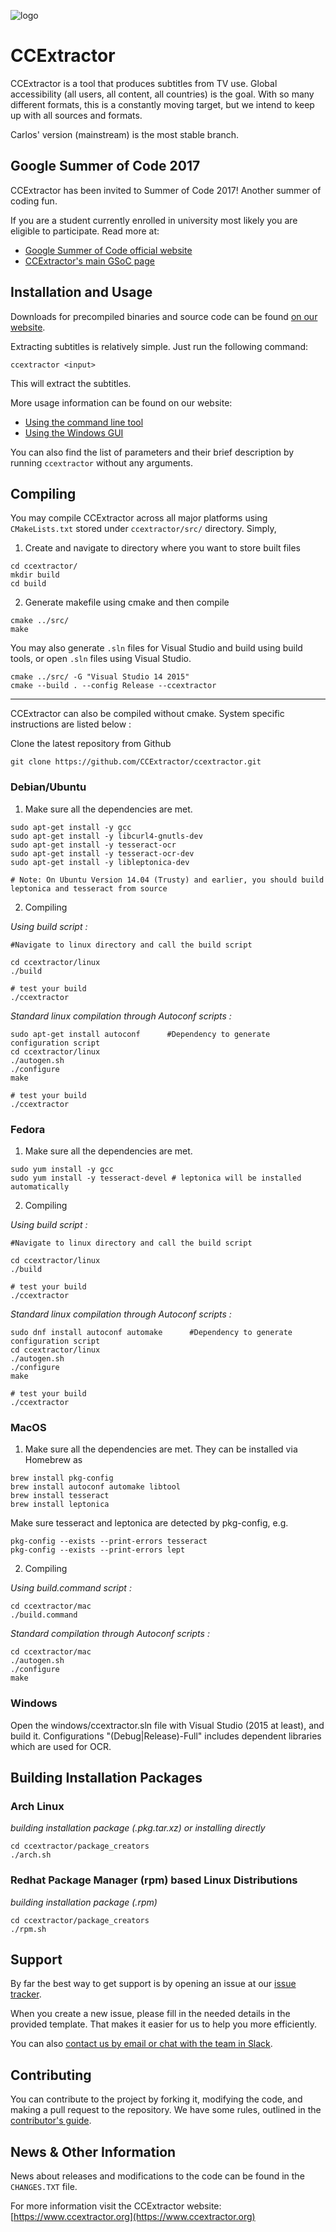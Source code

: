 
![logo](https://avatars3.githubusercontent.com/u/7253637?v=3&s=100)
 
# CCExtractor

CCExtractor is a tool that produces subtitles from TV use. Global accessibility (all users, all content, all countries) is the goal. With so many different formats, this is a constantly moving target, but we intend to keep up with all sources and formats.

Carlos' version (mainstream) is the most stable branch.

## Google Summer of Code 2017
CCExtractor has been invited to Summer of Code 2017! Another summer of coding fun.

If you are a student currently enrolled in university most likely you are eligible to participate. Read more at:  
- [Google Summer of Code official website ](https://summerofcode.withgoogle.com/)
- [CCExtractor's main GSoC page](https://www.ccextractor.org?id=public:gsoc:ideas_page_for_summer_of_code_2017)


## Installation and Usage

Downloads for precompiled binaries and source code can be found [on our website](https://www.ccextractor.org?id=public:general:downloads).

Extracting subtitles is relatively simple. Just run the following command:

```ccextractor <input>```

This will extract the subtitles. 

More usage information can be found on our website:

- [Using the command line tool](https://www.ccextractor.org/doku.php?id=public:general:command_line_usage)
- [Using the Windows GUI](https://www.ccextractor.org/doku.php?id=public:general:win_gui_usage) 

You can also find the list of parameters and their brief description by running `ccextractor` without any arguments.

## Compiling

You may compile CCExtractor across all major platforms using `CMakeLists.txt` stored under `ccextractor/src/` directory. Simply,

1. Create and navigate to directory where you want to store built files

```
cd ccextractor/
mkdir build
cd build
```

2. Generate makefile using cmake and then compile

```
cmake ../src/
make
```

You may also generate `.sln` files for Visual Studio and build using build tools, or open `.sln` files using Visual Studio.

```
cmake ../src/ -G "Visual Studio 14 2015"
cmake --build . --config Release --ccextractor
```

---

CCExtractor can also be compiled without cmake. System specific instructions are listed below :

Clone the latest repository from Github

```
git clone https://github.com/CCExtractor/ccextractor.git
```

### Debian/Ubuntu
   
1. Make sure all the dependencies are met.

```
sudo apt-get install -y gcc
sudo apt-get install -y libcurl4-gnutls-dev
sudo apt-get install -y tesseract-ocr
sudo apt-get install -y tesseract-ocr-dev
sudo apt-get install -y libleptonica-dev

# Note: On Ubuntu Version 14.04 (Trusty) and earlier, you should build leptonica and tesseract from source 
```
    
2. Compiling

*Using build script :*
    
```
#Navigate to linux directory and call the build script

cd ccextractor/linux
./build

# test your build
./ccextractor
```
   
*Standard linux compilation through Autoconf scripts :*

```
sudo apt-get install autoconf      #Dependency to generate configuration script
cd ccextractor/linux
./autogen.sh
./configure
make

# test your build
./ccextractor
```

### Fedora

1. Make sure all the dependencies are met.

```
sudo yum install -y gcc
sudo yum install -y tesseract-devel # leptonica will be installed automatically
```
    
2. Compiling

*Using build script :*

```    
#Navigate to linux directory and call the build script

cd ccextractor/linux
./build

# test your build
./ccextractor
```
    
*Standard linux compilation through Autoconf scripts :*

```
sudo dnf install autoconf automake      #Dependency to generate configuration script
cd ccextractor/linux
./autogen.sh
./configure
make

# test your build
./ccextractor
```

### MacOS

1. Make sure all the dependencies are met. They can be installed via Homebrew as

```
brew install pkg-config
brew install autoconf automake libtool
brew install tesseract
brew install leptonica 
```

Make sure tesseract and leptonica are detected by pkg-config, e.g.

````
pkg-config --exists --print-errors tesseract
pkg-config --exists --print-errors lept
````

2. Compiling

*Using build.command script :*

```
cd ccextractor/mac
./build.command
```
    
*Standard compilation through Autoconf scripts :*

```
cd ccextractor/mac
./autogen.sh
./configure
make
```


### Windows

Open the windows/ccextractor.sln file with Visual Studio (2015 at least), and build it. Configurations "(Debug|Release)-Full" includes dependent libraries which are used for OCR.

## Building Installation Packages 

### Arch Linux

*building installation package (.pkg.tar.xz) or installing directly*

    cd ccextractor/package_creators
    ./arch.sh
    
### Redhat Package Manager (rpm) based Linux Distributions

*building installation package (.rpm)*

    cd ccextractor/package_creators
    ./rpm.sh

## Support

By far the best way to get support is by opening an issue at our [issue tracker](https://github.com/CCExtractor/ccextractor/issues). 

When you create a new issue, please fill in the needed details in the provided template. That makes it easier for us to help you more efficiently.

You can also [contact us by email or chat with the team in Slack](https://www.ccextractor.org/doku.php?id=public:general:support). 

## Contributing

You can contribute to the project by forking it, modifying the code, and making a pull request to the repository. We have some rules, outlined in the [contributor's guide](https://github.com/CCExtractor/ccextractor/blob/master/.github/CONTRIBUTING.md).

## News & Other Information

News about releases and modifications to the code can be found in the `CHANGES.TXT` file. 

For more information visit the CCExtractor website: [https://www.ccextractor.org](https://www.ccextractor.org)
